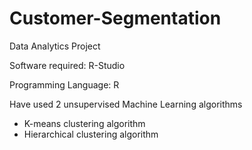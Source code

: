# Customer-Segmentation
Data Analytics Project


Software required: R-Studio

Programming Language: R


Have used 2 unsupervised Machine Learning algorithms

- K-means clustering algorithm
- Hierarchical clustering algorithm
